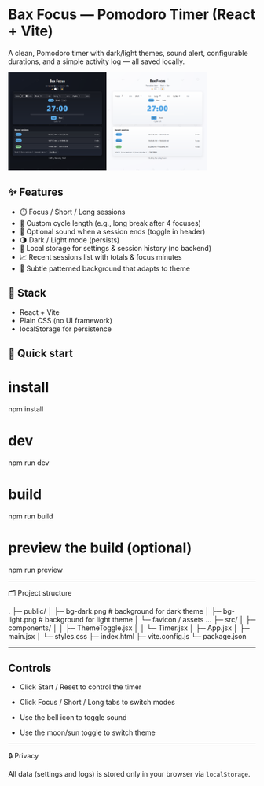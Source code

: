 # Bax Focus — Pomodoro Timer (React + Vite)

A clean, Pomodoro timer with dark/light themes, sound alert, configurable durations, and a simple activity log — all saved locally.

<img src="public/dark-preview.png" alt="1" width="200"> <img src="public/light-preview.png" alt="1" width="200">

## ✨ Features

- ⏱️ Focus / Short / Long sessions
- 🔁 Custom cycle length (e.g., long break after 4 focuses)
- 🔔 Optional sound when a session ends (toggle in header)
- 🌗 Dark / Light mode (persists)
- 🧠 Local storage for settings & session history (no backend)
- 📈 Recent sessions list with totals & focus minutes
- 🎨 Subtle patterned background that adapts to theme

## 🧩 Stack

- React + Vite
- Plain CSS (no UI framework)
- localStorage for persistence

## 🚀 Quick start

# install
npm install

# dev
npm run dev

# build
npm run build

# preview the build (optional)
npm run preview

---

🗂️ Project structure

.
├─ public/
│  ├─ bg-dark.png           # background for dark theme
│  ├─ bg-light.png          # background for light theme
│  └─ favicon / assets …
├─ src/
│  ├─ components/
│  │  ├─ ThemeToggle.jsx
│  │  └─ Timer.jsx
│  ├─ App.jsx
│  ├─ main.jsx
│  └─ styles.css
├─ index.html
├─ vite.config.js
└─ package.json

---

## Controls

- Click Start / Reset to control the timer

- Click Focus / Short / Long tabs to switch modes

- Use the bell icon to toggle sound

- Use the moon/sun toggle to switch theme

---

🔒 Privacy

All data (settings and logs) is stored only in your browser via `localStorage`.